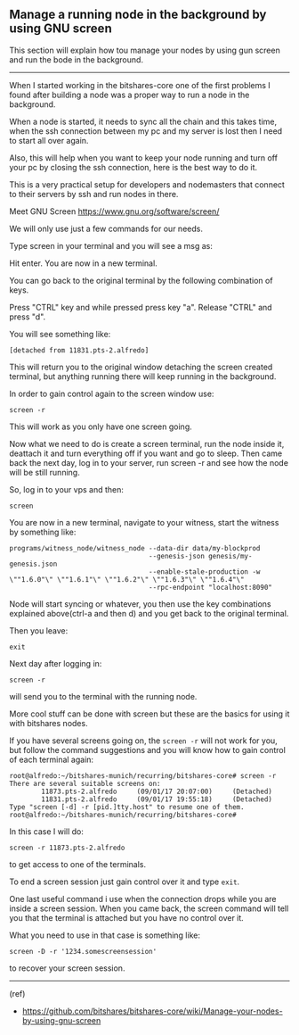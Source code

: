 ## Manage a running node in the background by using GNU screen

This section will explain how tou manage your nodes by using gun screen and run the bode in the background.

***

When I started working in the bitshares-core one of the first problems I found after building a node was a proper way to run a node in the background.

When a node is started, it needs to sync all the chain and this takes time, when the ssh connection between my pc and my server is lost then I need to start all over again.

Also, this will help when you want to keep your node running and turn off your pc by closing the ssh connection, here is the best way to do it.

This is a very practical setup for developers and nodemasters that connect to their servers by ssh and run nodes in there.

Meet GNU Screen https://www.gnu.org/software/screen/

We will only use just a few commands for our needs.

Type screen in your terminal and you will see a msg as:

Hit enter. You are now in a new terminal.

You can go back to the original terminal by the following combination of keys.

Press "CTRL" key and while pressed press key "a". Release "CTRL" and press "d".

You will see something like:

    [detached from 11831.pts-2.alfredo]

This will return you to the original window detaching the screen created terminal, but anything running there will keep running in the background.

In order to gain control again to the screen window use:

    screen -r

This will work as you only have one screen going.

Now what we need to do is create a screen terminal, run the node inside it, deattach it and turn everything off if you want and go to sleep. Then came back the next day, log in to your server, run screen -r and see how the node will be still running.

So, log in to your vps and then:

    screen

You are now in a new terminal, navigate to your witness, start the witness by something like:

    programs/witness_node/witness_node --data-dir data/my-blockprod 
                                       --genesis-json genesis/my-genesis.json 
                                       --enable-stale-production -w \""1.6.0"\" \""1.6.1"\" \""1.6.2"\" \""1.6.3"\" \""1.6.4"\" 
                                       --rpc-endpoint "localhost:8090"

Node will start syncing or whatever, you then use the key combinations explained above(ctrl-a and then d) and you get back to the original terminal.

Then you leave:

    exit

Next day after logging in:

    screen -r

will send you to the terminal with the running node.

More cool stuff can be done with screen but these are the basics for using it with bitshares nodes.

If you have several screens going on, the `screen -r` will not work for you, but follow the command suggestions and you will know how to gain control of each terminal again:

    root@alfredo:~/bitshares-munich/recurring/bitshares-core# screen -r
    There are several suitable screens on:
            11873.pts-2.alfredo     (09/01/17 20:07:00)     (Detached)
            11831.pts-2.alfredo     (09/01/17 19:55:18)     (Detached)
    Type "screen [-d] -r [pid.]tty.host" to resume one of them.
    root@alfredo:~/bitshares-munich/recurring/bitshares-core# 

In this case I will do:

    screen -r 11873.pts-2.alfredo

to get access to one of the terminals.

To end a screen session just gain control over it and type `exit`.

One last useful command i use when the connection drops while you are inside a screen session. When you came back, the screen command will tell you that the terminal is attached but you have no control over it.

What you need to use in that case is something like:

    screen -D -r '1234.somescreensession'

to recover your screen session.

***

(ref)
- https://github.com/bitshares/bitshares-core/wiki/Manage-your-nodes-by-using-gnu-screen



